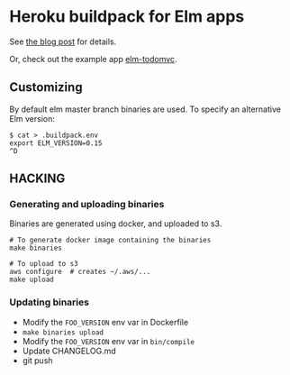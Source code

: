 # Heroku buildpack for Elm apps

See [the blog post](http://www.srid.ca/posts/2015-06-14-elm-on-heroku.html) for details.

Or, check out the example app [elm-todomvc](https://github.com/evancz/elm-todomvc).

## Customizing

By default elm master branch binaries are used. To specify an alternative Elm
version:

```
$ cat > .buildpack.env
export ELM_VERSION=0.15
^D
```

## HACKING

### Generating and uploading binaries

Binaries are generated using docker, and uploaded to s3.

```
# To generate docker image containing the binaries
make binaries

# To upload to s3
aws configure  # creates ~/.aws/...
make upload
```

### Updating binaries

* Modify the `FOO_VERSION` env var in Dockerfile
* `make binaries upload`
* Modify the `FOO_VERSION` env var in `bin/compile`
* Update CHANGELOG.md
* git push
